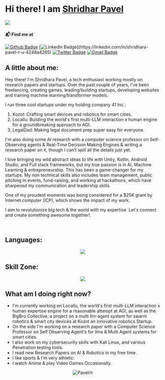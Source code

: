 <h1> Hi there! I am <a href="https://github.com/Pavelrh">Shridhar Pavel</a></h1>

<img src="https://komarev.com/ghpvc/?username=Pavelrh&&style=flat-square" align="left" />

<br />

#### 📬 Find me at 
[![Github Badge](http://img.shields.io/badge/-GitHub-black?style=flat-square&logo=twitter&logoColor=white&link=https://github.com/Pavelrh)](https://github.com/Pavelrh) [![LinkedIn Badge](https://img.shields.io/badge/-LinkedIn-blue?style=flat-square&logo=Linkedin&logoColor=white&link=[https://www.linkedin.com/in/shridhara-pavel-r-u-4248a4265](https://www.linkedin.com/in/shridhara-pavel-r-u-4248a4265/)/)](https://linkedin.com/in/shridhara-pavel-r-u-4248a4265) [![Twitter Badge](http://img.shields.io/badge/-Twitter-9cf?style=flat-square&logo=twitter&logoColor=darkblue&link=https://x.com/asuraspru)](https://x.com/asuraspru) [![Gmail Badge](https://img.shields.io/badge/-Gmail-d14836?style=flat-square&logo=Gmail&logoColor=white&link=mailto:shridharapavel@gmail.com)](mailto:shridharapavel@gmail.com)

## A little about me:
Hey there! I'm Shridhara Pavel, a tech enthusiast working mostly on research papers and startups. Over the past couple of years, I've been freelancing, creating games, leading/building startups, developing websites and training machine learning/transformer models.

I run three cool startups under my holding company 41 Inc.:

1. Kozot: Crafting smart devices and robotics for smart cities.
2. Locallu: Building the world's first multi-LLM interaction x human engine for a groundbreaking approach to AGI.
3. LegalDad: Making legal document prep super easy for everyone.

I'm also doing some AI research with a computer science professor on Self-Observing agents & Real-Time Decision Making Engines & writing a research paper on it, though I can't spill all the details just yet.

I love bringing my wild abstract ideas to life with Unity, Kotlin, Android Studio, and Full stack frameworks, but my true passion is in AI, Machine Learning & entrepreneurship. This has been a game-changer for my startups. My non technical skills also includes team management, public pitching in events, fund-raising, and working at hackathons, which have sharpened my communication and leadership skills.

One of my proudest moments was being considered for a $25K grant by Internet computer (ICP), which shows the impact of my work.

I aim to revolutionize big tech & the world with my expertise. Let's connect and create something awesome together!.

<br/>

## Languages:
<p align="center">
  <a href="https://skillicons.dev">
    <img src="https://skillicons.dev/icons?i=c,cs,cpp,kotlin,python,javascript," />
  </a>
</p>


## Skill Zone:
<p align="center">
  <p align="center">
  <a href="https://skillicons.dev">
    <img src="https://skillicons.dev/icons?i=ai,kali,linux,bash,anaconda,tensorflow,pytorch,sklearn,opencv,raspberrypi,arduino,unity,unreal,androidstudio,firebase,mysql,mongodb,selenium,nodejs,dotnet,nextjs,react,angular,express,discordjs,kubernetes,docker,git,github,notion,jira" />
  </a>
  </p>

## What am I doing right now?

- I’m currently working on Locallu, the world's first multi-LLM interaction x human expertise engine for a reasonable attempt at AGI, as well as the BigBro Collective, a project on a multi llm-agent system for swarm robotics & smart city devices at Kozot an innovative robotics Startup.
- On the side I'm working on a research paper with a Computer Science Professor on Self Observing Agent's for llms & Multi Agent systems for smart cities.
- I also work on my cybersecurity skills with Kali Linux, and various Penetration testing tools.
- I read new Research Papers on AI & Robotics in my free time.
- I like sports & I'm very athletic.
- I watch Anime & play Video Games Occasionally.

<p align="center">
  <img src="https://github-readme-streak-stats.herokuapp.com/?user=Pavelrh&" alt="Pavelrh" />
</p>
